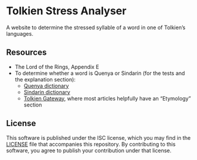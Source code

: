 # Tolkien Stress Analyser

A website to determine the stressed syllable of a word in one of Tolkien’s languages.

## Resources

- The Lord of the Rings, Appendix E
- To determine whether a word is Quenya or Sindarin (for the tests and the explanation section):
  - [Quenya dictionary](https://www.ambar-eldaron.com/telechargements/quenya-engl-A4.pdf)
  - [Sindarin dictionary](https://www.jrrvf.com/hisweloke/sindar/online/sindar/dict-sd-en.html)
  - [Tolkien Gateway](http://tolkiengateway.net/), where most articles helpfully have an “Etymology” section

## License

This software is published under the ISC license,
which you may find in the [LICENSE](LICENSE) file that accompanies this repository.
By contributing to this software,
you agree to publish your contribution under that license.
